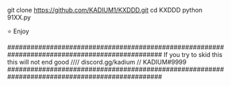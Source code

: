 git clone https://github.com/KADIUM1/KXDDD.git
cd KXDDD
python 91XX.py

:star: Enjoy

################################################################################################
If you try to skid this this will not end good 
////
discord.gg/kadium  //  KADIUM#9999
################################################################################################
